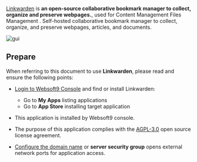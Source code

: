 [Linkwarden](https://linkwarden.app) is **an open-source collaborative bookmark manager to collect, organize and preserve webpages.**, used for Content Management Files Management . Self-hosted collaborative bookmark manager to collect, organize, and preserve webpages, articles, and documents.


![gui](https://libs.websoft9.com/Websoft9/DocsPicture/zh/linkwarden/linkwarden-gui-websoft9.png)


## Prepare

When referring to this document to use **Linkwarden**, please read and ensure the following points:

- [Login to Websoft9 Console](./login-console) and find or install Linkwarden:
  - Go to **My Apps** listing applications 
  - Go to **App Store** installing target application

- This application is installed by Websoft9 console.


- The purpose of this application complies with the [AGPL-3.0](https://opensource.org/licenses/AGPL-3.0) open source license agreement.


- [Configure the domain name](./domain-set) or **server security group** opens external network ports for application access.